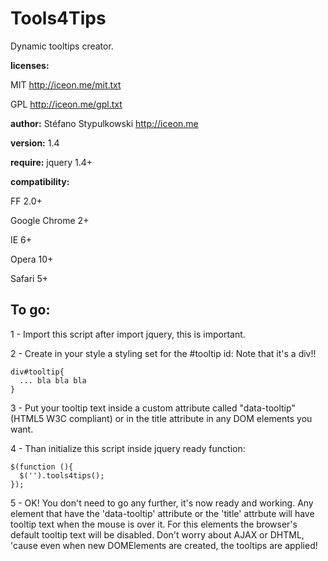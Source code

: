 ﻿Tools4Tips
==========
                                           
Dynamic tooltips creator.

**licenses:**

MIT <http://iceon.me/mit.txt>

GPL <http://iceon.me/gpl.txt>

**author:** Stéfano Stypulkowski <http://iceon.me>

**version:** 1.4

**require:** jquery 1.4+

**compatibility:** 

FF 2.0+

Google Chrome 2+

IE 6+

Opera 10+

Safari 5+

To go:
------

1 - Import this script after import jquery, this is important.

2 - Create in your style a styling set for the #tooltip id:
Note that it's a div!!

    div#tooltip{
      ... bla bla bla
    }

3 - Put your tooltip text inside a custom attribute called "data-tooltip" 
(HTML5 W3C compliant) or in the title attribute in any DOM elements you want.
   
4 - Than initialize this script inside jquery ready function:

    $(function (){
      $('').tools4tips();     
    });

5 - OK! You don't need to go any further, it's now ready and working.
Any element that have the 'data-tooltip' attribute or the 'title' attrbute 
will have tooltip text when the mouse is over it.
For this elements the browser's default tooltip text will be disabled.
Don't worry about AJAX or DHTML, 'cause even when new DOMElements are created,
the tooltips are applied!